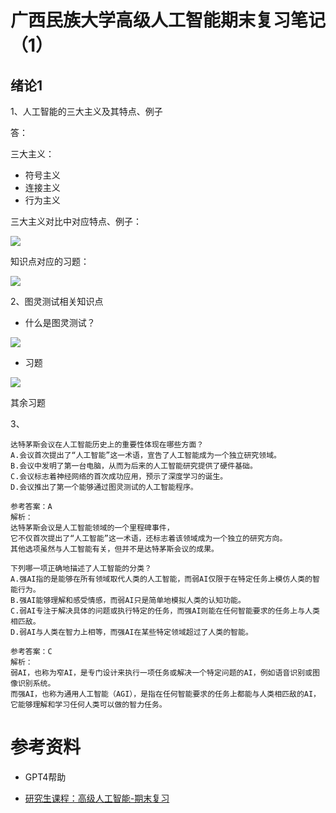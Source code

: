 # 广西民族大学高级人工智能期末复习笔记（1）

## 绪论1

1、人工智能的三大主义及其特点、例子

答：

三大主义：

- 符号主义
- 连接主义
- 行为主义

三大主义对比中对应特点、例子：

![](https://cdn.sa.net/2023/12/16/AsmtVZI9YDqygOJ.webp)

知识点对应的习题：

![](https://cdn.sa.net/2023/12/16/qPMXTUdF6jhZuWe.webp)

2、图灵测试相关知识点

- 什么是图灵测试？

![](https://cdn.sa.net/2023/12/16/RUvYK1nVDjCEuBx.webp)

- 习题

![](https://cdn.sa.net/2023/12/16/5omcfWid8jDy4IV.webp)

其余习题

3、

```
达特茅斯会议在人工智能历史上的重要性体现在哪些方面？
A.会议首次提出了“人工智能”这一术语，宣告了人工智能成为一个独立研究领域。
B.会议中发明了第一台电脑，从而为后来的人工智能研究提供了硬件基础。
C.会议标志着神经网络的首次成功应用，预示了深度学习的诞生。
D.会议推出了第一个能够通过图灵测试的人工智能程序。

参考答案：A
解析：
达特茅斯会议是人工智能领域的一个里程碑事件，
它不仅首次提出了“人工智能”这一术语，还标志着该领域成为一个独立的研究方向。
其他选项虽然与人工智能有关，但并不是达特茅斯会议的成果。
```

```
下列哪一项正确地描述了人工智能的分类？
A.强AI指的是能够在所有领域取代人类的人工智能，而弱AI仅限于在特定任务上模仿人类的智能行为。
B.强AI能够理解和感受情感，而弱AI只是简单地模拟人类的认知功能。
C.弱AI专注于解决具体的问题或执行特定的任务，而强AI则能在任何智能要求的任务上与人类相匹敌。
D.弱AI与人类在智力上相等，而强AI在某些特定领域超过了人类的智能。

参考答案：C
解析：
弱AI，也称为窄AI，是专门设计来执行一项任务或解决一个特定问题的AI，例如语音识别或图像识别系统。
而强AI，也称为通用人工智能（AGI），是指在任何智能要求的任务上都能与人类相匹敌的AI，它能够理解和学习任何人类可以做的智力任务。
```


# 参考资料

- GPT4帮助

- [研究生课程：高级人工智能-期末复习](https://zhangzhao219.github.io/2022/12/11/advanced-ai-final/)